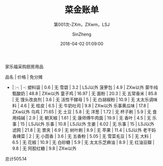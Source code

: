 ﻿---
layout:     post
title:      "菜金账单"
subtitle:   "第001次-ZXm，ZXwm，LSJ"
date:       2018-04-02 01:09:00
author:     "SinZheng"
header-img: "img/post-bg-unix-linux.jpg"
catalog: true
tags:
    -菜金
---
  家乐福采购厨房用品

品名 | 价格 | 免分摊 
- | :-: | -: 
塑料袋 | 0.6 | 无
雪碧 | 3.2 | LSJ以外
菠萝包 | 4.9 | ZXw以外
蒙牛纯甄酸奶 | 48.8 | ZXw以外
童子鸡 | 16.97 | 无
面粉 | 20.3 | 无
五常香米 | 85.8 | 无
馒头改良剂 | 3.6 | 无
活性干酵母 | 5 | 无
白胡椒粉 | 10.9 | 无
太太乐调味料 | 4.6 | 无
桂皮 | 6.5 | 无
牛奶吐司 | 9.8 | ZXw以外
乐事黄瓜味 | 17.8 | ZXw以外
乌鸡 | 71.65 | 无
土豆 | 5.8 | 无
洋葱 | 1.72 | 无
杯子刷 | 5.9 | 无
食用纯碱 | 2.9 | 无
朝天椒 | 1.61 | 无
康师傅牛肉面 | 19.9 | 无
香叶 | 4.5 | 无
乐事 | 15 | LSJ以外
乐事 | 10.8 | LSJ以外
生姜 | 6.02 | 无
乐事 | 15 | LSJ以外
滤网 | 21.8 | 无
票夹 | 6.9 | 无
树叶刷 | 8.9 | 无
苹果 | 11.4 | LSJ以外
老干妈香辣菜 | 2 | 无
小茴香 | 3.6 | 无
五香粉 | 5.05 | 无
雪菜毛豆 | 5 | 无
大料 | 6.5 | 无
花椒 | 10.9 | 无
白砂糖 | 5.9 | 无
太太乐芝麻油 | 8.9 | 无
红油豆瓣 | 9.8 | 无
阿胶红糖 | 9.8 | ZXw以外

总计505.14